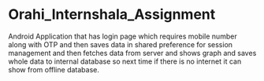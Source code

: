 # Orahi_Internshala_Assignment
Android Application that has login page which requires mobile number along with OTP and then saves data in shared preference for session management and then fetches data from server and shows graph and saves whole data to internal database so next time if there is no internet it can show from offline database.
